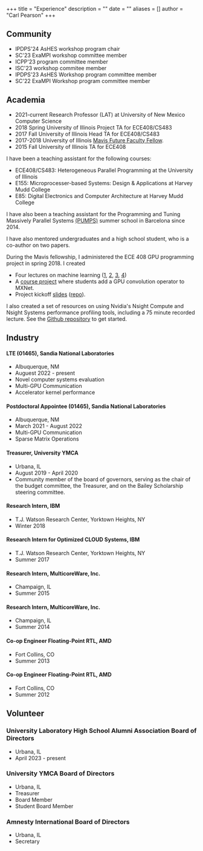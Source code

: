 +++
title = "Experience"
description = ""
date = ""
aliases = []
author = "Carl Pearson"
+++

## Community

- IPDPS'24 AsHES workshop program chair
- SC'23 ExaMPI workshop committee member
- ICPP'23 program committee member
- ISC'23 workshop commitee member
- IPDPS'23 AsHES Workshop program committee member
- SC'22 ExaMPI Workshop program committee member

## Academia
- 2021-current Research Professor (LAT) at University of New Mexico Computer Science
- 2018 Spring University of Illinois Project TA for ECE408/CS483
- 2017 Fall University of Illinois Head TA for ECE408/CS483
- 2017-2018 University of Illinois [Mavis Future Faculty Fellow](http://publish.illinois.edu/engr-mavis/2017-2018-mavis-fellows/).
- 2015 Fall University of Illinois TA for ECE408

I have been a teaching assistant for the following courses:

- ECE408/CS483: Heterogeneous Parallel Programming at the University of Illinois
- E155: Microprocesser-based Systems: Design & Applications at Harvey Mudd College 
- E85: Digital Electronics and Computer Architecture at Harvey Mudd College

I have also been a teaching assistant for the Programming and Tuning Massively Parallel Systems
[(PUMPS)](http://bcw.ac.upc.edu/PUMPS2017/) summer school in Barcelona since 2014.

I have also mentored undergraduates and a high school student, who is a co-author on two papers.

During the Mavis fellowship, I administered the ECE 408 GPU programming project in spring 2018. I created

* Four lectures on machine learning ([1][l1], [2][l2], [3][l3], [4][l4])
* A [course project][project_repo] where students add a GPU convolution operator to MXNet.
* Project kickoff [slides][kickoff-slides] ([repo][kickoff-repo]).

[project_repo]: https://github.com/illinois-impact/ece408_project
[l1]: ../../pdf/2017FA_ECE408_dl01_Intro.pdf
[l2]: ../../pptx/2017FA_ECE408_dl02_FF-Gradient.pptx
[l3]: ../../pptx/2017FA_ECE408_dl03_CNN01.pptx
[l4]: ../../pptx/2017FA_ECE408_dl04_CNN02.pptx
[kickoff-slides]: ../../pdf/2017FA_ECE408_project-kickoff.pdf
[kickoff-repo]: https://github.com/illinois-impact/ece408_project-kickoff-slides

I also created a set of resources on using Nvidia's Nsight Compute and Nsight Systems performance profiling tools, including a 75 minute recorded lecture.
See the [Github repository](https://github.com/cwpearson/nvidia-performance-tools) to get started.


## Industry

#### LTE (01465), Sandia National Laboratories
* Albuquerque, NM
* Auguest 2022 - present
* Novel computer systems evaluation
* Multi-GPU Communication
* Accelerator kernel performance

#### Postdoctoral Appointee (01465), Sandia National Laboratories
* Albuquerque, NM
* March 2021 - August 2022
* Multi-GPU Communication
* Sparse Matrix Operations

#### Treasurer, University YMCA
* Urbana, IL
* August 2019 - April 2020
* Community member of the board of governors, serving as the chair of the budget committee, the Treasurer, and on the Bailey Scholarship steering committee.

  
#### Research Intern, IBM
* T.J. Watson Research Center, Yorktown Heights, NY
* Winter 2018


#### Research Intern for Optimized CLOUD Systems, IBM
* T.J. Watson Research Center, Yorktown Heights, NY
* Summer 2017

#### Research Intern, MulticoreWare, Inc.
* Champaign, IL
* Summer 2015

#### Research Intern, MulticoreWare, Inc.
* Champaign, IL
* Summer 2014

#### Co-op Engineer Floating-Point RTL, AMD
* Fort Collins, CO
* Summer 2013

#### Co-op Engineer Floating-Point RTL, AMD
* Fort Collins, CO
* Summer 2012


## Volunteer

### University Laboratory High School Alumni Association Board of Directors
* Urbana, IL
* April 2023 - present

### University YMCA Board of Directors
* Urbana, IL
* Treasurer
* Board Member
* Student Board Member

### Amnesty International Board of Directors
* Urbana, IL
* Secretary
